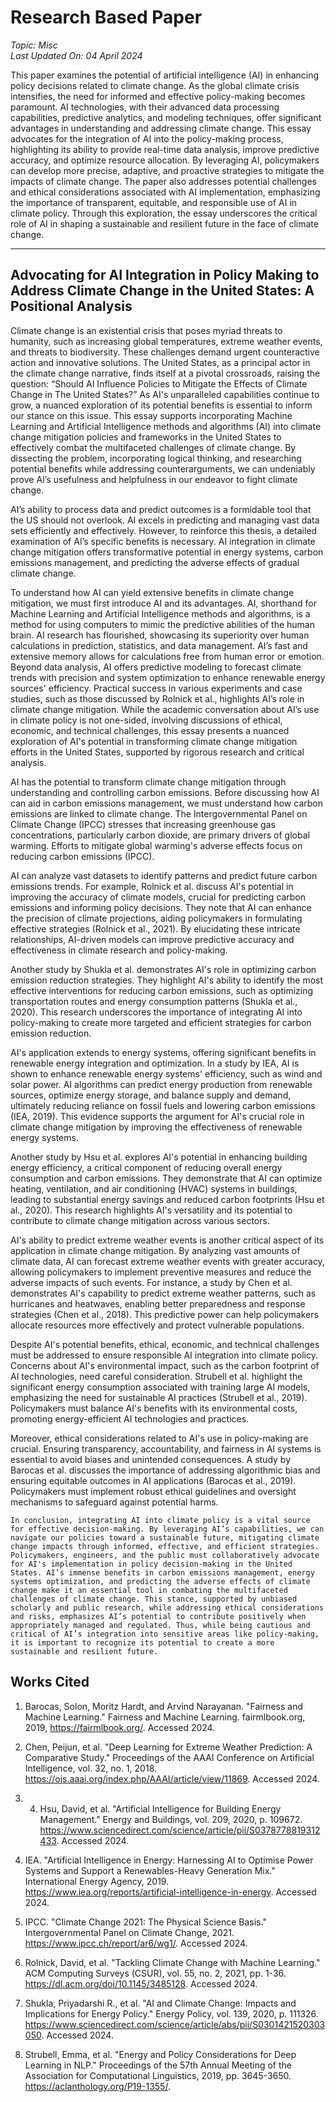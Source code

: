 # Research Based Paper

*Topic: Misc*  
*Last Updated On: 04 April 2024*

This paper examines the potential of artificial intelligence (AI) in enhancing policy decisions related to climate change. As the global climate crisis intensifies, the need for informed and effective policy-making becomes paramount. AI technologies, with their advanced data processing capabilities, predictive analytics, and modeling techniques, offer significant advantages in understanding and addressing climate change. This essay advocates for the integration of AI into the policy-making process, highlighting its ability to provide real-time data analysis, improve predictive accuracy, and optimize resource allocation. By leveraging AI, policymakers can develop more precise, adaptive, and proactive strategies to mitigate the impacts of climate change. The paper also addresses potential challenges and ethical considerations associated with AI implementation, emphasizing the importance of transparent, equitable, and responsible use of AI in climate policy. Through this exploration, the essay underscores the critical role of AI in shaping a sustainable and resilient future in the face of climate change.

---

## Advocating for AI Integration in Policy Making to Address Climate Change in the United States: A Positional Analysis

Climate change is an existential crisis that poses myriad threats to humanity, such as increasing global temperatures, extreme weather events, and threats to biodiversity. These challenges demand urgent counteractive action and innovative solutions. The United States, as a principal actor in the climate change narrative, finds itself at a pivotal crossroads, raising the question: “Should AI Influence Policies to Mitigate the Effects of Climate Change in The United States?” As AI's unparalleled capabilities continue to grow, a nuanced exploration of its potential benefits is essential to inform our stance on this issue. This essay supports incorporating Machine Learning and Artificial Intelligence methods and algorithms (AI) into climate change mitigation policies and frameworks in the United States to effectively combat the multifaceted challenges of climate change. By dissecting the problem, incorporating logical thinking, and researching potential benefits while addressing counterarguments, we can undeniably prove AI’s usefulness and helpfulness in our endeavor to fight climate change.

AI’s ability to process data and predict outcomes is a formidable tool that the US should not overlook. AI excels in predicting and managing vast data sets efficiently and effectively. However, to reinforce this thesis, a detailed examination of AI’s specific benefits is necessary. AI integration in climate change mitigation offers transformative potential in energy systems, carbon emissions management, and predicting the adverse effects of gradual climate change.

To understand how AI can yield extensive benefits in climate change mitigation, we must first introduce AI and its advantages. AI, shorthand for Machine Learning and Artificial Intelligence methods and algorithms, is a method for using computers to mimic the predictive abilities of the human brain. AI research has flourished, showcasing its superiority over human calculations in prediction, statistics, and data management. AI’s fast and extensive memory allows for calculations free from human error or emotion. Beyond data analysis, AI offers predictive modeling to forecast climate trends with precision and system optimization to enhance renewable energy sources' efficiency. Practical success in various experiments and case studies, such as those discussed by Rolnick et al., highlights AI’s role in climate change mitigation. While the academic conversation about AI’s use in climate policy is not one-sided, involving discussions of ethical, economic, and technical challenges, this essay presents a nuanced exploration of AI's potential in transforming climate change mitigation efforts in the United States, supported by rigorous research and critical analysis.

AI has the potential to transform climate change mitigation through understanding and controlling carbon emissions. Before discussing how AI can aid in carbon emissions management, we must understand how carbon emissions are linked to climate change. The Intergovernmental Panel on Climate Change (IPCC) stresses that increasing greenhouse gas concentrations, particularly carbon dioxide, are primary drivers of global warming. Efforts to mitigate global warming's adverse effects focus on reducing carbon emissions (IPCC).

AI can analyze vast datasets to identify patterns and predict future carbon emissions trends. For example, Rolnick et al. discuss AI's potential in improving the accuracy of climate models, crucial for predicting carbon emissions and informing policy decisions. They note that AI can enhance the precision of climate projections, aiding policymakers in formulating effective strategies (Rolnick et al., 2021). By elucidating these intricate relationships, AI-driven models can improve predictive accuracy and effectiveness in climate research and policy-making.

Another study by Shukla et al. demonstrates AI's role in optimizing carbon emission reduction strategies. They highlight AI's ability to identify the most effective interventions for reducing carbon emissions, such as optimizing transportation routes and energy consumption patterns (Shukla et al., 2020). This research underscores the importance of integrating AI into policy-making to create more targeted and efficient strategies for carbon emission reduction.

AI's application extends to energy systems, offering significant benefits in renewable energy integration and optimization. In a study by IEA, AI is shown to enhance renewable energy systems' efficiency, such as wind and solar power. AI algorithms can predict energy production from renewable sources, optimize energy storage, and balance supply and demand, ultimately reducing reliance on fossil fuels and lowering carbon emissions (IEA, 2019). This evidence supports the argument for AI's crucial role in climate change mitigation by improving the effectiveness of renewable energy systems.

Another study by Hsu et al. explores AI's potential in enhancing building energy efficiency, a critical component of reducing overall energy consumption and carbon emissions. They demonstrate that AI can optimize heating, ventilation, and air conditioning (HVAC) systems in buildings, leading to substantial energy savings and reduced carbon footprints (Hsu et al., 2020). This research highlights AI's versatility and its potential to contribute to climate change mitigation across various sectors.

AI's ability to predict extreme weather events is another critical aspect of its application in climate change mitigation. By analyzing vast amounts of climate data, AI can forecast extreme weather events with greater accuracy, allowing policymakers to implement preventive measures and reduce the adverse impacts of such events. For instance, a study by Chen et al. demonstrates AI's capability to predict extreme weather patterns, such as hurricanes and heatwaves, enabling better preparedness and response strategies (Chen et al., 2018). This predictive power can help policymakers allocate resources more effectively and protect vulnerable populations.

Despite AI's potential benefits, ethical, economic, and technical challenges must be addressed to ensure responsible AI integration into climate policy. Concerns about AI's environmental impact, such as the carbon footprint of AI technologies, need careful consideration. Strubell et al. highlight the significant energy consumption associated with training large AI models, emphasizing the need for sustainable AI practices (Strubell et al., 2019). Policymakers must balance AI's benefits with its environmental costs, promoting energy-efficient AI technologies and practices.

Moreover, ethical considerations related to AI's use in policy-making are crucial. Ensuring transparency, accountability, and fairness in AI systems is essential to avoid biases and unintended consequences. A study by Barocas et al. discusses the importance of addressing algorithmic bias and ensuring equitable outcomes in AI applications (Barocas et al., 2019). Policymakers must implement robust ethical guidelines and oversight mechanisms to safeguard against potential harms.

	In conclusion, integrating AI into climate policy is a vital source for effective decision-making. By leveraging AI’s capabilities, we can navigate our policies toward a sustainable future, mitigating climate change impacts through informed, effective, and efficient strategies. Policymakers, engineers, and the public must collaboratively advocate for AI's implementation in policy decision-making in the United States. AI’s immense benefits in carbon emissions management, energy systems optimization, and predicting the adverse effects of climate change make it an essential tool in combating the multifaceted challenges of climate change. This stance, supported by unbiased scholarly and public research, while addressing ethical considerations and risks, emphasizes AI’s potential to contribute positively when appropriately managed and regulated. Thus, while being cautious and critical of AI’s integration into sensitive areas like policy-making, it is important to recognize its potential to create a more sustainable and resilient future.


## Works Cited

1. Barocas, Solon, Moritz Hardt, and Arvind Narayanan. "Fairness and Machine Learning." Fairness and Machine Learning. fairmlbook.org, 2019, https://fairmlbook.org/. Accessed 2024.

2. Chen, Peijun, et al. "Deep Learning for Extreme Weather Prediction: A Comparative Study." Proceedings of the AAAI Conference on Artificial Intelligence, vol. 32, no. 1, 2018. https://ojs.aaai.org/index.php/AAAI/article/view/11869. Accessed 2024.

3. 4. Hsu, David, et al. "Artificial Intelligence for Building Energy Management." Energy and Buildings, vol. 209, 2020, p. 109672. https://www.sciencedirect.com/science/article/pii/S0378778819312433. Accessed 2024.

5. IEA. "Artificial Intelligence in Energy: Harnessing AI to Optimise Power Systems and Support a Renewables-Heavy Generation Mix." International Energy Agency, 2019. https://www.iea.org/reports/artificial-intelligence-in-energy. Accessed 2024.

6. IPCC. "Climate Change 2021: The Physical Science Basis." Intergovernmental Panel on Climate Change, 2021. https://www.ipcc.ch/report/ar6/wg1/. Accessed 2024.

7. Rolnick, David, et al. "Tackling Climate Change with Machine Learning." ACM Computing Surveys (CSUR), vol. 55, no. 2, 2021, pp. 1-36. https://dl.acm.org/doi/10.1145/3485128. Accessed 2024.

8. Shukla, Priyadarshi R., et al. "AI and Climate Change: Impacts and Implications for Energy Policy." Energy Policy, vol. 139, 2020, p. 111326. https://www.sciencedirect.com/science/article/abs/pii/S0301421520303050. Accessed 2024.

9. Strubell, Emma, et al. "Energy and Policy Considerations for Deep Learning in NLP." Proceedings of the 57th Annual Meeting of the Association for Computational Linguistics, 2019, pp. 3645-3650. https://aclanthology.org/P19-1355/.
